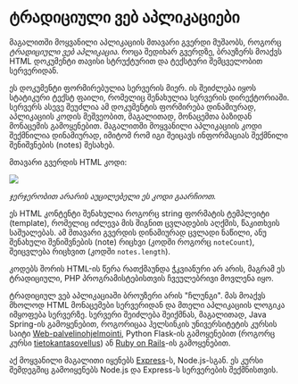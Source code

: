 # ტრადიციული ვებ აპლიკაციები

მაგალითში მოყვანილი აპლიკაციის მთავარი გვერდი მუშაობს, როგორც _ტრადიციული ვებ აპლიკაცია_. როცა შედიხარ გვერდზე, ბრაუზერს მოაქვს HTML დოკუმენტი თავისი სტრუქტურით და ტექსტური შემცველობით სერვერიდან.

ეს დოკუმენტი ფორმირებულია სერვერის მიერ. ის შეიძლება იყოს  სტატიკური ტექსტ ფაილი, რომელიც შენახულია სერვერის დირექტორიაში. სერვერს ასევე შეუძლია ამ დოკუმენტის ფორმირება დინამიურად, აპლიკაციის კოდის მეშვეობით, მაგალითად, მონაცემთა ბაზიდან მონაცემის გამოყენებით. მაგალითში მოყვანილი აპლიკაციის კოდი შექმნილია დინამიურად, იმიტომ რომ იგი შეიცავს ინფორმაციას შექმნილი შენიშვნების (notes) შესახებ.

მთავარი გვერდის HTML კოდი:

![](../.gitbook/assets/4e.png)

_ჯერჯერობით არარის აუცილებელი ეს კოდი გაარჩიოთ._

ეს HTML კონტენტი შენახულია როგორც string ფორმატის ტემპლეიტი (template), რომელიც იძლევა მის შიგნით ცვლადების აღქმის, წაკითხვის საშუალებას. ამ მთავარი გვერდის  დინამიურად ცვლადი ნაწილი, ანუ შენახული შენიშვნების (note) რიცხვი (კოდში როგორც `noteCount`), შეიცვლება რიცხვით (კოდში `notes.length`).

კოდებს შორის HTML-ის წერა რათქმაუნდა ჭკვიანური არ არის, მაგრამ ეს ტრადიციული, PHP პროგრამისტებისთვის ჩვეულებრივი მოვლენა იყო.

ტრადიციულ ვებ აპლიკაციაში ბროუზერი არის "ჩლუნგი". მას მოაქვს მხოლოდ HTML მონაცემები სერვერიდან და მთელი აპლიკაციის ლოგიკა იმყოფება სერვერზე. სერვერი შეიძლება შეიქმნას, მაგალითად, Java Spring-ის გამოყენებით, როგორიცაა ჰელსინკის უნივერსიტეტის კურსის საიტი [Web-palvelinohjelmointi](https://courses.helsinki.fi/fi/tkt21007/119558639), Python Flask-ის გამოყენებით (როგორც კურსი [tietokantasovellus](https://materiaalit.github.io/tsoha-18/)) ან [Ruby on Rails](https://rubyonrails.org/)-ის გამოყენებით.

აქ მოყვანილი მაგალითი იყენებს [Express](https://expressjs.com/)-ს, Node.js-სგან. ეს კურსი შემდეგშიც გამოიყენებს Node.js და Express-ს სერვერების შექმნისთვის.